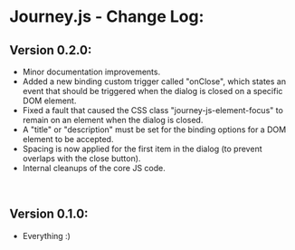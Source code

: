 # Journey.js - Change Log:

## Version 0.2.0:
- Minor documentation improvements.
- Added a new binding custom trigger called "onClose", which states an event that should be triggered when the dialog is closed on a specific DOM element.
- Fixed a fault that caused the CSS class "journey-js-element-focus" to remain on an element when the dialog is closed.
- A "title" or "description" must be set for the binding options for a DOM element to be accepted.
- Spacing is now applied for the first item in the dialog (to prevent overlaps with the close button).
- Internal cleanups of the core JS code.

<br>


## Version 0.1.0:
- Everything :)